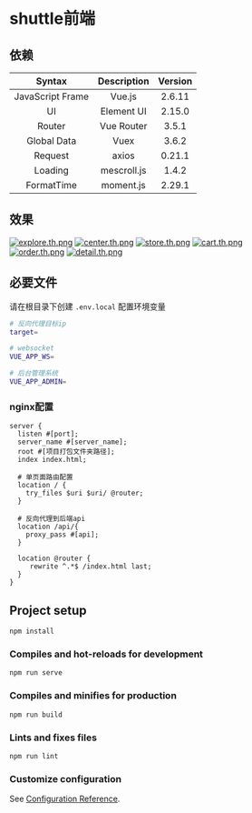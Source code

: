 # shuttle前端

## 依赖

| Syntax | Description | Version|
|  :----: |  :----: | :----: |
| JavaScript Frame | Vue.js | 2.6.11|
| UI | Element UI | 2.15.0 |
| Router | Vue Router | 3.5.1 |
| Global Data | Vuex | 3.6.2 |
| Request | axios | 0.21.1 |
| Loading | mescroll.js | 1.4.2 |
| FormatTime | moment.js | 2.29.1 |

## 效果

[![explore.th.png](https://img.loli.bj/images/2021/02/23/explore.th.png)](https://img.loli.bj/image/V5qP)
[![center.th.png](https://img.loli.bj/images/2021/02/23/center.th.png)](https://img.loli.bj/image/VopW)
[![store.th.png](https://img.loli.bj/images/2021/02/23/store.th.png)](https://img.loli.bj/image/VFJA)
[![cart.th.png](https://img.loli.bj/images/2021/02/23/cart.th.png)](https://img.loli.bj/image/V4zU)
[![order.th.png](https://img.loli.bj/images/2021/02/23/order.th.png)](https://img.loli.bj/image/VjdD)
[![detail.th.png](https://img.loli.bj/images/2021/02/23/detail.th.png)](https://img.loli.bj/image/VSOk)


## 必要文件
请在根目录下创建 `.env.local` 配置环境变量
```sh
# 反向代理目标ip
target=

# websocket 
VUE_APP_WS=

# 后台管理系统
VUE_APP_ADMIN=
```

### nginx配置

```nginx
server {
  listen #[port];
  server_name #[server_name];
  root #[项目打包文件夹路径];
  index index.html;
	
  # 单页面路由配置
  location / {
    try_files $uri $uri/ @router;
  }

  # 反向代理到后端api 
  location /api/{
    proxy_pass #[api];
  }

  location @router {
     rewrite ^.*$ /index.html last;
  }
}
```

## Project setup

```
npm install
```

### Compiles and hot-reloads for development
```
npm run serve
```

### Compiles and minifies for production
```
npm run build
```

### Lints and fixes files
```
npm run lint
```

### Customize configuration
See [Configuration Reference](https://cli.vuejs.org/config/).
